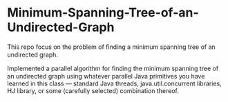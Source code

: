 # Minimum-Spanning-Tree-of-an-Undirected-Graph
This repo focus on the problem of ﬁnding a minimum spanning tree of an undirected graph.

Implemented a parallel algorithm for ﬁnding the minimum spanning tree of an undirected graph using whatever parallel Java primitives you have learned in this class — standard Java threads, java.util.concurrent libraries, HJ library, or some (carefully selected) combination thereof.

